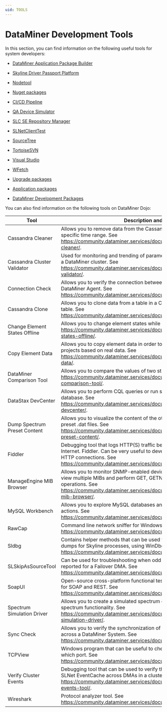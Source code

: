 ```yaml
---
uid: TOOLS
---
```


# DataMiner Development Tools

In this section, you can find information on the following useful tools for system developers:

- [DataMiner Application Package Builder](xref:TOODataMinerPackageBuilder#dataminer-application-package-builder)

- [Skyline Driver Passport Platform](xref:TOODriverPassportPlatform#skyline-driver-passport-platform)

- [Nodetool](xref:TOONodetool#nodetool)

- [Nuget packages](xref:TOONuGet)

- [CI/CD Pipeline](xref:TOOProtocolDevelopmentWithCICD#cicd-pipeline)

- [QA Device Simulator](xref:TOOQASNMPSimulator#qa-device-simulator)

- [SLC SE Repository Manager](xref:TOOSLCSERepositoryManager#slc-se-repository-manager)

- [SLNetClientTest](xref:TOOSLNetClientTest#slnetclienttest)

- [SourceTree](xref:TOOSourceTree#sourcetree)

- [TortoiseSVN](xref:TOOTortoiseSVN#tortoisesvn)

- [Visual Studio](xref:TOOVisualStudio#visual-studio)

- [WFetch](xref:TOOWFetch#wfetch)

- [Upgrade packages](xref:TOOUpgradePackageContent#upgrade-packages)

- [Application packages](xref:TOOApplicationPackages#application-packages)

- [DataMiner Development Packages](xref:TOODataMinerDevPackages#dataminer-dev-packages)

You can also find information on the following tools on DataMiner Dojo:

| Tool                          | Description and link                                                                                                                                                                                                                                                 |
|-------------------------------|----------------------------------------------------------------------------------------------------------------------------------------------------------------------------------------------------------------------------------------------------------------------|
| Cassandra Cleaner             | Allows you to remove data from the Cassandra *timetrace* table for a specific time range. See <https://community.dataminer.services/documentation/cassandra-cleaner/>.                              |
| Cassandra Cluster Validator   | Used for monitoring and trending of parameters of the Cassandra nodes in a DataMiner cluster. See <https://community.dataminer.services/documentation/cassandra-cluster-validator/>.                                               |
| Connection Check              | Allows you to verify the connection between a client or server and a DataMiner Agent. See <https://community.dataminer.services/documentation/connection-check/>.                                                                  |
| Cassandra Clone               | Allows you to clone data from a table in a Cassandra database to another table. See <https://community.dataminer.services/documentation/cassandra-clone/>.                                                                         |
| Change Element States Offline | Allows you to change element states while a DMA is not running. See <https://community.dataminer.services/documentation/change-element-states-offline/>.                                                                           |
| Copy Element Data             | Allows you to copy element data in order to simulate problems and build projects based on real data. See <https://community.dataminer.services/documentation/copy-element-data/>.                                                  |
| DataMiner Comparison Tool     | Allows you to compare the values of two string parameters. See <https://community.dataminer.services/documentation/dataminer-comparison-tool/>.                                                                                    |
| DataStax DevCenter            | Allows you to perform CQL queries or run scripts on a Cassandra database. See <https://community.dataminer.services/documentation/datastax-devcenter/>.                                                                            |
| Dump Spectrum Preset Content  | Allows you to visualize the content of the otherwise binary spectrum preset .dat files. See <https://community.dataminer.services/documentation/dump-spectrum-preset-content/>.                                                    |
| Fiddler                       | Debugging tool that logs HTTP(S) traffic between a computer and the Internet. Fiddler. Can be very useful to develop protocols that implement HTTP connections. See <https://community.dataminer.services/documentation/fiddler/>. |
| ManageEngine MIB Browser      | Allows you to monitor SNMP-enabled devices/servers. You can load and view multiple MIBs and perform GET, GETNEXT and SET SNMP operations. See <https://community.dataminer.services/documentation/manageengine-mib-browser/>.      |
| MySQL Workbench               | Allows you to explore MySQL databases and perform administrative actions. See <https://community.dataminer.services/documentation/mysql-workbench/>.                                                                               |
| RawCap                        | Command line network sniffer for Windows that uses raw sockets. See <https://community.dataminer.services/documentation/rawcap/>.                                                                                                  |
| Sldbg                         | Contains helper methods that can be used while inspecting memory dumps for Skyline processes, using WinDbg or custom applications. See <https://community.dataminer.services/documentation/sldbg/>.                                |
| SLSkipAsSourceTool            | Can be used for troubleshooting when odd communication behavior is reported for a Failover DMA. See <https://community.dataminer.services/documentation/slskipassourcetool/>.                                                      |
| SoapUI                        | Open-source cross-platform functional testing solution that can be used for SOAP and REST. See <https://community.dataminer.services/documentation/soapui/>.                                                                       |
| Spectrum Simulation Driver    | Allows you to create a simulated spectrum element, for example to test spectrum functionality. See <https://community.dataminer.services/documentation/spectrum-simulation-driver/>.                                               |
| Sync Check                    | Allows you to verify the synchronization of element and service files across a DataMiner System. See <https://community.dataminer.services/documentation/sync-check/>.                                                             |
| TCPView                       | Windows program that can be useful to check which process is using which port. See <https://community.dataminer.services/documentation/tcpview/>.                                                                                  |
| Verify Cluster Events         | Debugging tool that can be used to verify the state of the in-memory SLNet EventCache across DMAs in a cluster. See <https://community.dataminer.services/documentation/verify-cluster-events-tool/>.                              |
| Wireshark                     | Protocol analyzer tool. See <https://community.dataminer.services/documentation/wireshark/>.                                                                                                                                       |

